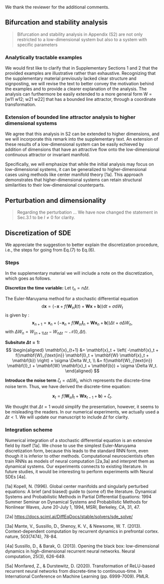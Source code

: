 We thank the reviewer for the additional comments.


## Bifurcation and stability analysis
> Bifurcation and stability analysis in Appendix (S2) are not only restricted to a low-dimensional system but also to a system with specific parameters

### Analytically tractable examples
We would first like to clarify that in Supplementary Sections 1 and 2 that the provided examples are illustrative rather than exhaustive.
Recognizing that the supplementary material previously lacked clear structure and signposting, we will revise the text to better convey the motivation behind the examples and to provide a clearer explanation of the analysis.
The analysis can furthermore be easily extended to a more general form W = [w11 w12; w21 w22] that has a bounded line attractor, through a coordinate transformation.


### Extension of bounded line attractor analysis to higher dimensional systems
We agree that this analysis in S2 can be extended to higher dimensions, and we will incorporate this remark into the supplementary text.
An extension of these results of a low-dimensional system can be easily echieved by addition of dimensions that have an attractive flow onto the low-dimensional continuous attractor or invariant manifold. 

 Specifically, we will emphasize that while the initial analysis may focus on low-dimensional systems, it can be generalized to higher-dimensional cases using methods like center manifold theory [1a]. This approach demonstrates that higher-dimensional systems can retain structural similarities to their low-dimensional counterparts.



## Perturbation and dimensionality
> Regarding the perturbation ...
We have now changed the statement in Sec.3.1 to be $l\neq 0$ for clarity.


## Discretization of SDE
We appreciate the suggestion to better explain the discretization procedure, i.e., the steps for going from Eq.(7) to Eq.(6). 


### Steps
In the supplementary material we will include a note on the discretization, which goes as follows.

**Discretize the time variable:** Let $t_n = n \Delta t$.

The Euler-Maruyama method for a stochastic differential equation $$\mathrm{d}{\mathbf{x}} = \left(-\mathbf{x} + f(\mathbf{W}_{\text{in}} \mathbf{I}(t) + \mathbf{W} \mathbf{x} + \mathbf{b})\right)\mathrm{d}{t} + \sigma\mathrm{d}{W}_t$$ is given by :
$$\mathbf{x}_{n+1} = \mathbf{x}_n + \left( -\mathbf{x}_n + f(\mathbf{W}_{\text{in}} \mathbf{I}_n + \mathbf{W} \mathbf{x}_n + \mathbf{b}) \right) \Delta t + \sigma \Delta W_n,$$
with $\Delta W_{n}=W_{(n+1)\Delta t}-W_{n\Delta t}\sim \mathcal{N}(0,\Delta t).$

**Subsitute $\Delta t = 1$:**
$$
\begin{aligned}
 \mathbf{x}_{t+1} &= \mathbf{x}_t + \left( -\mathbf{x}_t + f(\mathbf{W}_{\text{in}} \mathbf{I}_t + \mathbf{W} \mathbf{x}_t + \mathbf{b}) \right) + \sigma \Delta W_t, \\
 &= f(\mathbf{W}_{\text{in}} \mathbf{I}_t + \mathbf{W} \mathbf{x}_t + \mathbf{b}) + \sigma \Delta W_t.
 \end{aligned}
$$

**Introduce the noise term** $\zeta_t = \sigma \Delta W_t$, which represents the discrete-time noise term.
Thus, we have derived the discrete-time equation:

$$\mathbf{x}_t = f(\mathbf{W}_{\text{in}} \mathbf{I}_t + \mathbf{W} \mathbf{x}_{t-1} + \mathbf{b}) + \zeta_t.$$


We thought that $\Delta t=1$ would simplify the presentation, however, it seems to be misleading the readers.
In our numerical experiments, we actually used a $\Delta t<1$. 
We will update our manuscript to include $\Delta t$ for clarity.



### Integration scheme
Numerical integration of a stochastic differential equation is an extensive field by itself [1a].
We chose to use the simplest Euler-Maruyama discretization form, because this leads to the standard RNN form, even though it is inferior to other methods.
Computational neuroscientists often train RNNs as models of neural computation [2a,3a]
and interpret them as dynamical systems.
Our experiments connects to existing literature.
In future studies, it would be interesting to perform experiments with Neural SDEs [4a].







[1a] Kopell, N. (1996). Global center manifolds and singularly perturbed equations: A brief (and biased) guide to (some of) the literature. Dynamical Systems and Probabilistic Methods in Partial Differential Equations: 1994 Summer Seminar on Dynamical Systems and Probabilistic Methods for Nonlinear Waves, June 20-July 1, 1994, MSRI, Berkeley, CA, 31, 47.

[2a] https://docs.sciml.ai/DiffEqDocs/stable/solvers/sde_solve/

[3a] Mante, V., Sussillo, D., Shenoy, K. V., & Newsome, W. T. (2013). Context-dependent computation by recurrent dynamics in prefrontal cortex. nature, 503(7474), 78-84.

[4a] Sussillo, D., & Barak, O. (2013). Opening the black box: low-dimensional dynamics in high-dimensional recurrent neural networks. Neural computation, 25(3), 626-649.

[5a] Monfared, Z., & Durstewitz, D. (2020). Transformation of ReLU-based recurrent neural networks from discrete-time to continuous-time. In International Conference on Machine Learning (pp. 6999-7009). PMLR.



